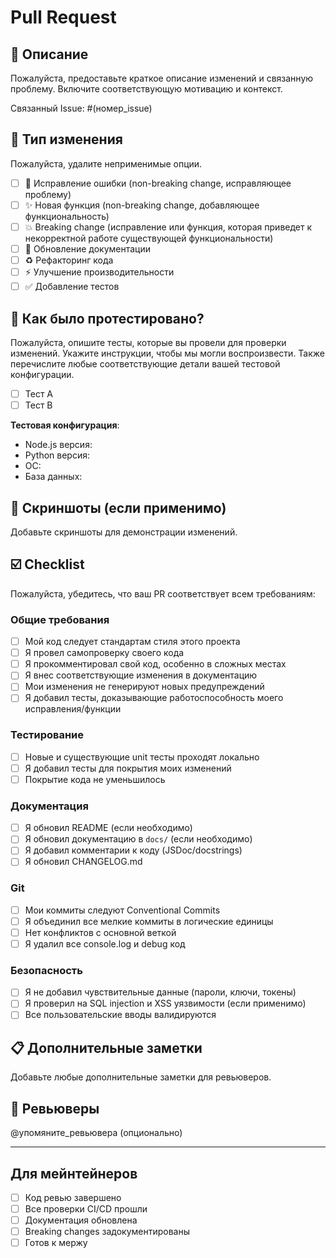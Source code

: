 # Pull Request

## 📝 Описание

Пожалуйста, предоставьте краткое описание изменений и связанную проблему. Включите соответствующую мотивацию и контекст.

Связанный Issue: #(номер_issue)

## 🔧 Тип изменения

Пожалуйста, удалите неприменимые опции.

- [ ] 🐛 Исправление ошибки (non-breaking change, исправляющее проблему)
- [ ] ✨ Новая функция (non-breaking change, добавляющее функциональность)
- [ ] 💥 Breaking change (исправление или функция, которая приведет к некорректной работе существующей функциональности)
- [ ] 📝 Обновление документации
- [ ] ♻️ Рефакторинг кода
- [ ] ⚡ Улучшение производительности
- [ ] ✅ Добавление тестов

## 🧪 Как было протестировано?

Пожалуйста, опишите тесты, которые вы провели для проверки изменений. Укажите инструкции, чтобы мы могли воспроизвести. Также перечислите любые соответствующие детали вашей тестовой конфигурации.

- [ ] Тест A
- [ ] Тест B

**Тестовая конфигурация**:
* Node.js версия:
* Python версия:
* ОС:
* База данных:

## 📸 Скриншоты (если применимо)

Добавьте скриншоты для демонстрации изменений.

## ☑️ Checklist

Пожалуйста, убедитесь, что ваш PR соответствует всем требованиям:

### Общие требования
- [ ] Мой код следует стандартам стиля этого проекта
- [ ] Я провел самопроверку своего кода
- [ ] Я прокомментировал свой код, особенно в сложных местах
- [ ] Я внес соответствующие изменения в документацию
- [ ] Мои изменения не генерируют новых предупреждений
- [ ] Я добавил тесты, доказывающие работоспособность моего исправления/функции

### Тестирование
- [ ] Новые и существующие unit тесты проходят локально
- [ ] Я добавил тесты для покрытия моих изменений
- [ ] Покрытие кода не уменьшилось

### Документация
- [ ] Я обновил README (если необходимо)
- [ ] Я обновил документацию в `docs/` (если необходимо)
- [ ] Я добавил комментарии к коду (JSDoc/docstrings)
- [ ] Я обновил CHANGELOG.md

### Git
- [ ] Мои коммиты следуют Conventional Commits
- [ ] Я объединил все мелкие коммиты в логические единицы
- [ ] Нет конфликтов с основной веткой
- [ ] Я удалил все console.log и debug код

### Безопасность
- [ ] Я не добавил чувствительные данные (пароли, ключи, токены)
- [ ] Я проверил на SQL injection и XSS уязвимости (если применимо)
- [ ] Все пользовательские вводы валидируются

## 📋 Дополнительные заметки

Добавьте любые дополнительные заметки для ревьюверов.

## 👀 Ревьюверы

@упомяните_ревьювера (опционально)

---

## Для мейнтейнеров

- [ ] Код ревью завершено
- [ ] Все проверки CI/CD прошли
- [ ] Документация обновлена
- [ ] Breaking changes задокументированы
- [ ] Готов к мержу
